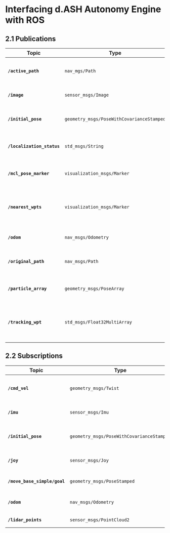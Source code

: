 # Interfacing d.ASH Autonomy Engine with ROS

## 2.1 Publications

| Topic | Type | Function |
| ------- | ------- | ------- |
| **`/active_path`** | `nav_mgs/Path` | Returns current path being executed. |
| **`/image`** | `sensor_msgs/Image` | Returns sensor image. |
| **`/initial_pose`** | `geometry_msgs/PoseWithCovarianceStamped` | Returns initial pose estimate for localization. |
| **`/localization_status`** | `std_msgs/String` | Returns status of localization certainty. |
| **`/mcl_pose_marker`** | `visualization_msgs/Marker` | Returns current localization position. |
| **`/nearest_wpts`** | `visualization_msgs/Marker` | Returns nearest waypoints for the robot to follow. |
| **`/odom`** | `nav_msgs/Odometry` | Returns odometry reading. |
| **`/original_path`** | `nav_msgs/Path` | Returns original path before processing. |
| **`/particle_array`** | `geometry_msgs/PoseArray` | Returns localization particle certainty. |
| **`/tracking_wpt`** | `std_msgs/Float32MultiArray` | Returns nearest waypoints for the robot to follow. |

## 2.2 Subscriptions

| Topic | Type | Function |
| ------- | ------- | ------- |
| **`/cmd_vel`** | `geometry_msgs/Twist` | Returns manual command velocity. |
| **`/imu`** | `sensor_msgs/Imu` | Returns imu sensor data. |
| **`/initial_pose`** | `geometry_msgs/PoseWithCovarianceStamped` | Returns initial pose estimate for localization. |
| **`/joy`** | `sensor_msgs/Joy` | Returns joystick message. |
| **`/move_base_simple/goal`** | `geometry_msgs/PoseStamped` | Returns final goal from RVIZ. |
| **`/odom`** | `nav_msgs/Odometry` | Returns odometry reading. |
| **`/lidar_points`** | `sensor_msgs/PointCloud2` | Returns lidar scan.|